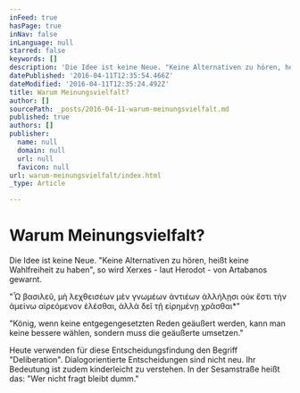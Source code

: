 ```yaml
---
inFeed: true
hasPage: true
inNav: false
inLanguage: null
starred: false
keywords: []
description: 'Die Idee ist keine Neue. "Keine Alternativen zu hören, heißt keine Wahlfreiheit zu haben", so wird Xerxes - laut Herodot - von Artabanos gewarnt.'
datePublished: '2016-04-11T12:35:54.466Z'
dateModified: '2016-04-11T12:35:24.492Z'
title: Warum Meinungsvielfalt?
author: []
sourcePath: _posts/2016-04-11-warum-meinungsvielfalt.md
published: true
authors: []
publisher:
  name: null
  domain: null
  url: null
  favicon: null
url: warum-meinungsvielfalt/index.html
_type: Article

---
```

# Warum Meinungsvielfalt?

Die Idee ist keine Neue. "Keine Alternativen zu hören, heißt keine Wahlfreiheit zu haben", so wird Xerxes - laut Herodot - von Artabanos gewarnt.

"Ὦ βασιλεῦ, μὴ λεχθεισέων μὲν γνωμέων ἀντιέων ἀλλήλῃσι οὐκ ἔστι τὴν ἀμείνω αἱρεόμενον ἑλέσθαι, ἀλλὰ δεῖ τῇ εἰρημένῃ χρᾶσθαι\*"

"König, wenn keine entgegengesetzten Reden geäußert werden, kann man keine bessere wählen, sondern muss die geäußerte umsetzen."

Heute verwenden für diese Entscheidungsfindung den Begriff "Deliberation". Dialogorientierte Entscheidungen sind nicht neu. Ihr Bedeutung ist zudem kinderleicht zu verstehen. In der Sesamstraße heißt das: "Wer nicht fragt bleibt dumm."